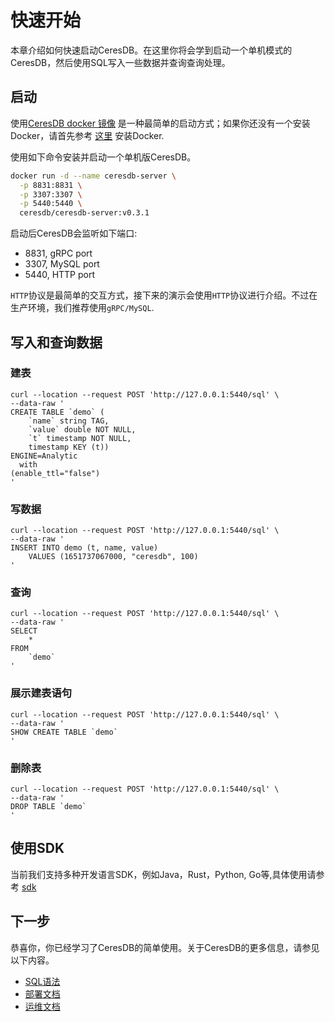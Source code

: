 # 快速开始
本章介绍如何快速启动CeresDB。在这里你将会学到启动一个单机模式的CeresDB，然后使用SQL写入一些数据并查询查询处理。

## 启动

使用[CeresDB docker 镜像](https://hub.docker.com/r/ceresdb/ceresdb-server) 是一种最简单的启动方式；如果你还没有一个安装Docker，请首先参考 [这里](https://www.docker.com/products/docker-desktop/) 安装Docker.

使用如下命令安装并启动一个单机版CeresDB。
```bash
docker run -d --name ceresdb-server \
  -p 8831:8831 \
  -p 3307:3307 \
  -p 5440:5440 \
  ceresdb/ceresdb-server:v0.3.1
```

启动后CeresDB会监听如下端口:
- 8831, gRPC port
- 3307, MySQL port
- 5440, HTTP port

`HTTP`协议是最简单的交互方式，接下来的演示会使用`HTTP`协议进行介绍。不过在生产环境，我们推荐使用`gRPC/MySQL`.

## 写入和查询数据

### 建表
```shell
curl --location --request POST 'http://127.0.0.1:5440/sql' \
--data-raw '
CREATE TABLE `demo` (
    `name` string TAG,
    `value` double NOT NULL,
    `t` timestamp NOT NULL,
    timestamp KEY (t))
ENGINE=Analytic
  with
(enable_ttl="false")
'
```

### 写数据
```shell
curl --location --request POST 'http://127.0.0.1:5440/sql' \
--data-raw '
INSERT INTO demo (t, name, value)
    VALUES (1651737067000, "ceresdb", 100)
'
```

### 查询
```shell
curl --location --request POST 'http://127.0.0.1:5440/sql' \
--data-raw '
SELECT
    *
FROM
    `demo`
'
```

### 展示建表语句
```shell
curl --location --request POST 'http://127.0.0.1:5440/sql' \
--data-raw '
SHOW CREATE TABLE `demo`
'
```

### 删除表
```shell
curl --location --request POST 'http://127.0.0.1:5440/sql' \
--data-raw '
DROP TABLE `demo`
'
```

## 使用SDK

当前我们支持多种开发语言SDK，例如Java，Rust，Python, Go等,具体使用请参考 [sdk](./sdk.md)

## 下一步

恭喜你，你已经学习了CeresDB的简单使用。关于CeresDB的更多信息，请参见以下内容。
- [SQL语法](sql/README.md)
- [部署文档](deploy/README.md)
- [运维文档](operation/README.md)
